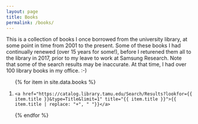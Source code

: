 ```yaml
---
layout: page
title: Books
permalink: /books/
---
```


This is a collection of books I once borrowed from the university library, at some point in time from 2001 to the present. Some of these books I had continually renewed (over 15 years for some!), before I returened them all to the library in 2017, prior to my leave to work at Samsung Research. Note that some of the search results may be inaccurate. At that time, I had over 100 library books in my office. :-)

<ol class="listing">
{% for item in site.data.books %}
  <li class="listing-item">
    
    <a href="https://catalog.library.tamu.edu/Search/Results?lookfor={{ item.title }}&type=Title&limit=1" title="{{ item.title }}">{{ item.title | replace: "+", " "}}</a>
  </li>
{% endfor %}
</ol>
